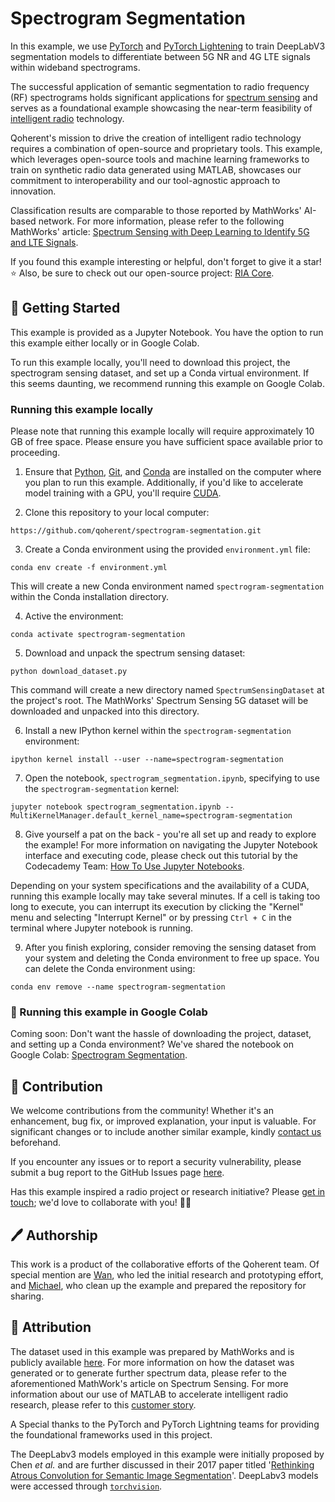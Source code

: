 # Spectrogram Segmentation

In this example, we use [PyTorch](https://pytorch.org/) and [PyTorch Lightening](https://lightning.ai/docs/pytorch/stable/) to train DeepLabV3 segmentation models to differentiate between 
5G NR and 4G LTE signals within wideband spectrograms.

The successful application of semantic segmentation to radio frequency (RF) spectrograms holds significant applications 
for [spectrum sensing](https://iopscience.iop.org/article/10.1088/1742-6596/2261/1/012016#:~:text=In%20cognitive%20radio%2C%20spectrum%20sensing,user%20can%20use%20the%20spectrum.) and serves as a foundational example showcasing the near-term feasibility of 
[intelligent radio](https://www.qoherent.ai/intelligentradio/) technology.

Qoherent's mission to drive the creation of intelligent radio technology requires a combination of open-source and 
proprietary tools. This example, which leverages open-source tools and machine learning frameworks to train on 
synthetic radio data generated using MATLAB, showcases our commitment to interoperability and our tool-agnostic 
approach to innovation.

Classification results are comparable to those reported by MathWorks' AI-based network. For more information, 
please refer to the following MathWorks' article: 
[Spectrum Sensing with Deep Learning to Identify 5G and LTE Signals](https://www.mathworks.com/help/comm/ug/spectrum-sensing-with-deep-learning-to-identify-5g-and-lte-signals.html).

If you found this example interesting or helpful, don't forget to give it a star! ⭐ Also, be sure to check out our 
open-source project: [RIA Core](https://github.com/qoherent/ria).


## 🚀 Getting Started

This example is provided as a Jupyter Notebook. You have the option to run this example either locally or 
in Google Colab.

To run this example locally, you'll need to download this project, the spectrogram sensing dataset, 
and set up a Conda virtual environment. If this seems daunting, we recommend running this example on 
Google Colab.

### Running this example locally

Please note that running this example locally will require approximately 10 GB of free space. Please ensure you 
have sufficient space available prior to proceeding.

1. Ensure that [Python](https://www.python.org/downloads/), [Git](https://git-scm.com/downloads), and [Conda](https://conda.io/projects/conda/en/latest/user-guide/install/index.html) are installed on the computer where you plan to run 
this example. Additionally, if you'd like to accelerate model training with a GPU, you'll require [CUDA](https://docs.nvidia.com/cuda/cuda-quick-start-guide/index.html).


2. Clone this repository to your local computer:
```commandline
https://github.com/qoherent/spectrogram-segmentation.git
```


3. Create a Conda environment using the provided `environment.yml` file:
```commandline
conda env create -f environment.yml
```
This will create a new Conda environment named `spectrogram-segmentation` within the Conda installation directory.


4. Active the environment:
```commandline
conda activate spectrogram-segmentation
```


5. Download and unpack the spectrum sensing dataset:
```commandline
python download_dataset.py
```
This command will create a new directory named `SpectrumSensingDataset` at the project's root. The 
MathWorks' Spectrum Sensing 5G dataset will be downloaded and unpacked into this directory.


6. Install a new IPython kernel within the `spectrogram-segmentation` environment:
```commandline
ipython kernel install --user --name=spectrogram-segmentation
```


7. Open the notebook, `spectrogram_segmentation.ipynb`, specifying to use the `spectrogram-segmentation` kernel:
```commandline
jupyter notebook spectrogram_segmentation.ipynb --MultiKernelManager.default_kernel_name=spectrogram-segmentation
```


8. Give yourself a pat on the back - you're all set up and ready to explore the example! For more information on 
navigating the Jupyter Notebook interface and executing code, please check out this tutorial by the Codecademy 
Team: [How To Use Jupyter Notebooks](https://www.codecademy.com/article/how-to-use-jupyter-notebooks).

Depending on your system specifications and the availability of a CUDA, running this example locally may take 
several minutes. If a cell is taking too long to execute, you can interrupt its execution by clicking the "Kernel" 
menu and selecting "Interrupt Kernel" or by pressing `Ctrl + C` in the terminal where Jupyter notebook is running.


9. After you finish exploring, consider removing the sensing dataset from your system and deleting the Conda 
environment to free up space. You can delete the Conda environment using:
```commandline
conda env remove --name spectrogram-segmentation
```

### 📓 Running this example in Google Colab

Coming soon: Don't want the hassle of downloading the project, dataset, and setting up a Conda environment? 
We've shared the notebook on Google Colab: [Spectrogram Segmentation]().


## 🤝 Contribution

We welcome contributions from the community! Whether it's an enhancement, bug fix, or improved explanation, 
your input is valuable. For significant changes or to include another similar example, kindly [contact us](mailto:info@qoherent.ai)
beforehand.

If you encounter any issues or to report a security vulnerability, please submit a bug report to the GitHub Issues 
page [here](https://github.com/qoherent/spectrogram-segmentation/issues).

Has this example inspired a radio project or research initiative? Please [get in touch](mailto:info@qoherent.ai); we'd love to 
collaborate with you! 📡🚀


## 🖊️ Authorship

This work is a product of the collaborative efforts of the Qoherent team. Of special mention are [Wan](https://github.com/wan-sdr), 
who led the initial research and prototyping effort, and [Michael](https://github.com/mrl280), who clean up the 
example and prepared the repository for sharing.


## 🙏 Attribution

The dataset used in this example was prepared by MathWorks and is publicly available [here](https://www.mathworks.com/supportfiles/spc/SpectrumSensing/SpectrumSenseTrainingDataNetwork.tar.gz). For more information 
on how the dataset was generated or to generate further spectrum data, please refer to the aforementioned MathWork's 
article on Spectrum Sensing. For more information about our use of MATLAB to accelerate intelligent radio research, 
please refer to this [customer story](https://www.mathworks.com/company/user_stories/qoherent-uses-matlab-to-accelerate-research-on-next-generation-ai-for-wireless.html).

A Special thanks to the PyTorch and PyTorch Lightning teams for providing the foundational frameworks used in 
this project.

The DeepLabv3 models employed in this example were initially proposed by Chen _et al._ and are further discussed 
in their 2017 paper titled '[Rethinking Atrous Convolution for Semantic Image Segmentation](https://arxiv.org/abs/1706.05587)'. DeepLabv3
models were accessed through [`torchvision`](https://pytorch.org/vision/stable/models/deeplabv3.html).

